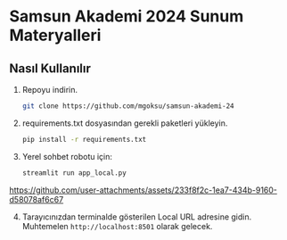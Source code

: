 # Samsun Akademi 2024 Sunum Materyalleri

## Nasıl Kullanılır

1. Repoyu indirin.
   ```bash
   git clone https://github.com/mgoksu/samsun-akademi-24
   ```

2. requirements.txt dosyasından gerekli paketleri yükleyin.
   ```bash
   pip install -r requirements.txt
   ```

3. Yerel sohbet robotu için:
   ```bash
   streamlit run app_local.py
   ```
   
https://github.com/user-attachments/assets/233f8f2c-1ea7-434b-9160-d58078af6c67

4. Tarayıcınızdan terminalde gösterilen Local URL adresine gidin. Muhtemelen `http://localhost:8501` olarak gelecek.
